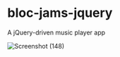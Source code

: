 # bloc-jams-jquery
A jQuery-driven music player app

![Screenshot (148)](https://user-images.githubusercontent.com/47606187/60114991-f07efa80-9742-11e9-8bd7-4289e3e0d181.png)
